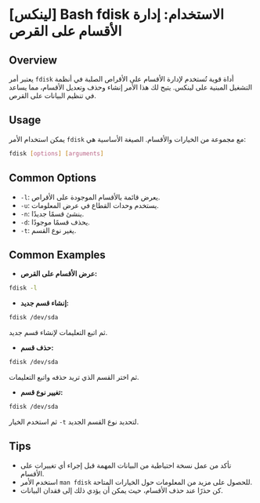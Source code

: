 # [لينكس] Bash fdisk الاستخدام: إدارة الأقسام على القرص

## Overview
يعتبر أمر `fdisk` أداة قوية تُستخدم لإدارة الأقسام على الأقراص الصلبة في أنظمة التشغيل المبنية على لينكس. يتيح لك هذا الأمر إنشاء وحذف وتعديل الأقسام، مما يساعد في تنظيم البيانات على القرص.

## Usage
يمكن استخدام الأمر `fdisk` مع مجموعة من الخيارات والأقسام. الصيغة الأساسية هي:

```bash
fdisk [options] [arguments]
```

## Common Options
- `-l`: يعرض قائمة بالأقسام الموجودة على الأقراص.
- `-u`: يستخدم وحدات القطاع في عرض المعلومات.
- `-n`: ينشئ قسمًا جديدًا.
- `-d`: يحذف قسمًا موجودًا.
- `-t`: يغير نوع القسم.

## Common Examples
- **عرض الأقسام على القرص:**
```bash
fdisk -l
```

- **إنشاء قسم جديد:**
```bash
fdisk /dev/sda
```
ثم اتبع التعليمات لإنشاء قسم جديد.

- **حذف قسم:**
```bash
fdisk /dev/sda
```
ثم اختر القسم الذي تريد حذفه واتبع التعليمات.

- **تغيير نوع قسم:**
```bash
fdisk /dev/sda
```
ثم استخدم الخيار `-t` لتحديد نوع القسم الجديد.

## Tips
- تأكد من عمل نسخة احتياطية من البيانات المهمة قبل إجراء أي تغييرات على الأقسام.
- استخدم الأمر `man fdisk` للحصول على مزيد من المعلومات حول الخيارات المتاحة.
- كن حذرًا عند حذف الأقسام، حيث يمكن أن يؤدي ذلك إلى فقدان البيانات.